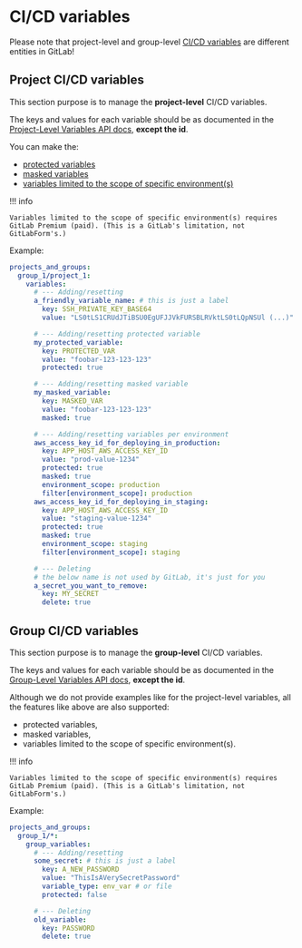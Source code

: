 # CI/CD variables

Please note that project-level and group-level [CI/CD variables](https://docs.gitlab.com/ee/ci/variables/) are different entities in GitLab!

## Project CI/CD variables

This section purpose is to manage the **project-level** CI/CD variables.

The keys and values for each variable should be as documented in the [Project-Level Variables API docs](https://docs.gitlab.com/ee/api/project_level_variables.html#create-variable), **except the id**.

You can make the:

* [protected variables](https://docs.gitlab.com/ee/ci/variables/#protected-cicd-variables)
* [masked variables](https://docs.gitlab.com/ee/ci/variables/#mask-a-cicd-variable)
* [variables limited to the scope of specific environment(s)](https://docs.gitlab.com/ee/ci/variables/#limit-the-environment-scope-of-a-cicd-variable)

!!! info

    Variables limited to the scope of specific environment(s) requires GitLab Premium (paid). (This is a GitLab's limitation, not GitLabForm's.)

Example:

```yaml
projects_and_groups:
  group_1/project_1:
    variables:
      # --- Adding/resetting
      a_friendly_variable_name: # this is just a label
        key: SSH_PRIVATE_KEY_BASE64
        value: "LS0tLS1CRUdJTiBSU0EgUFJJVkFURSBLRVktLS0tLQpNSUl (...)"

      # --- Adding/resetting protected variable
      my_protected_variable:
        key: PROTECTED_VAR
        value: "foobar-123-123-123"
        protected: true

      # --- Adding/resetting masked variable
      my_masked_variable:
        key: MASKED_VAR
        value: "foobar-123-123-123"
        masked: true

      # --- Adding/resetting variables per environment
      aws_access_key_id_for_deploying_in_production:
        key: APP_HOST_AWS_ACCESS_KEY_ID
        value: "prod-value-1234"
        protected: true
        masked: true
        environment_scope: production
        filter[environment_scope]: production
      aws_access_key_id_for_deploying_in_staging:
        key: APP_HOST_AWS_ACCESS_KEY_ID
        value: "staging-value-1234"
        protected: true
        masked: true
        environment_scope: staging
        filter[environment_scope]: staging

      # --- Deleting
      # the below name is not used by GitLab, it's just for you
      a_secret_you_want_to_remove:
        key: MY_SECRET
        delete: true
```

## Group CI/CD variables

This section purpose is to manage the **group-level** CI/CD variables.

The keys and values for each variable should be as documented in the [Group-Level Variables API docs](https://docs.gitlab.com/ee/api/group_level_variables.html#create-variable), **except the id**.

Although we do not provide examples like for the project-level variables, all the features like above are also supported:

* protected variables,
* masked variables,
* variables limited to the scope of specific environment(s).

!!! info

    Variables limited to the scope of specific environment(s) requires GitLab Premium (paid). (This is a GitLab's limitation, not GitLabForm's.)

Example:
```yaml
projects_and_groups:
  group_1/*:
    group_variables:
      # --- Adding/resetting
      some_secret: # this is just a label
        key: A_NEW_PASSWORD
        value: "ThisIsAVerySecretPassword"
        variable_type: env_var # or file
        protected: false

      # --- Deleting
      old_variable:
        key: PASSWORD
        delete: true
```
